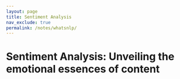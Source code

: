 ```yaml
---
layout: page
title: Sentiment Analysis
nav_exclude: true
permalink: /notes/whatsnlp/
---
```


# Sentiment Analysis: Unveiling the emotional essences of content

